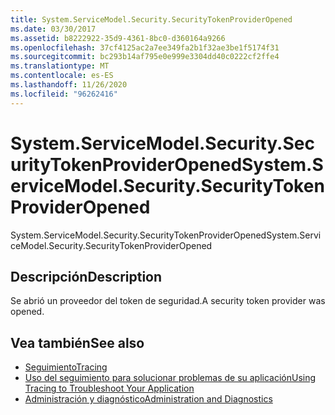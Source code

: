 ```yaml
---
title: System.ServiceModel.Security.SecurityTokenProviderOpened
ms.date: 03/30/2017
ms.assetid: b8222922-35d9-4361-8bc0-d360164a9266
ms.openlocfilehash: 37cf4125ac2a7ee349fa2b1f32ae3be1f5174f31
ms.sourcegitcommit: bc293b14af795e0e999e3304dd40c0222cf2ffe4
ms.translationtype: MT
ms.contentlocale: es-ES
ms.lasthandoff: 11/26/2020
ms.locfileid: "96262416"
---
```

# <a name="systemservicemodelsecuritysecuritytokenprovideropened"></a><span data-ttu-id="f2352-102">System.ServiceModel.Security.SecurityTokenProviderOpened</span><span class="sxs-lookup"><span data-stu-id="f2352-102">System.ServiceModel.Security.SecurityTokenProviderOpened</span></span>

<span data-ttu-id="f2352-103">System.ServiceModel.Security.SecurityTokenProviderOpened</span><span class="sxs-lookup"><span data-stu-id="f2352-103">System.ServiceModel.Security.SecurityTokenProviderOpened</span></span>  
  
## <a name="description"></a><span data-ttu-id="f2352-104">Descripción</span><span class="sxs-lookup"><span data-stu-id="f2352-104">Description</span></span>  

 <span data-ttu-id="f2352-105">Se abrió un proveedor del token de seguridad.</span><span class="sxs-lookup"><span data-stu-id="f2352-105">A security token provider was opened.</span></span>  
  
## <a name="see-also"></a><span data-ttu-id="f2352-106">Vea también</span><span class="sxs-lookup"><span data-stu-id="f2352-106">See also</span></span>

- [<span data-ttu-id="f2352-107">Seguimiento</span><span class="sxs-lookup"><span data-stu-id="f2352-107">Tracing</span></span>](index.md)
- [<span data-ttu-id="f2352-108">Uso del seguimiento para solucionar problemas de su aplicación</span><span class="sxs-lookup"><span data-stu-id="f2352-108">Using Tracing to Troubleshoot Your Application</span></span>](using-tracing-to-troubleshoot-your-application.md)
- [<span data-ttu-id="f2352-109">Administración y diagnóstico</span><span class="sxs-lookup"><span data-stu-id="f2352-109">Administration and Diagnostics</span></span>](../index.md)
